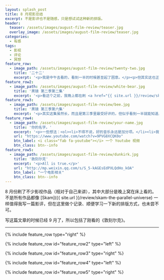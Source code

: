 ```yaml
---
layout: splash_post
title: 8 月观影总结
excerpt: 不是影评也不是随感，只是想试试这种新的排版。
header:
  teaser: /assets/images/august-film-review/teaser.jpg
  overlay_image: /assets/images/august-film-review/teaser.jpg
categories:
  - 有感
tags:
  - 影视
  - 评论
  - 冥想
feature_row:
  - image_path: /assets/images/august-film-review/twenty-two.jpg
    title: '二十二'
    excerpt: '<p>我是中午去看的，看到一半的时候甚至起了困意。</p><p>但其实这也正常。她们的生活确实是无聊的——白天搬把椅子坐在养老院门口，中午被叫回去吃饭；下午继续坐在门口，看着天一点一点黑下去。</p><p>这部电影提醒了我们一点：不论我们持何种态度、抱何种观点，她们首先是活生生的人。</p>'
feature_row2:
  - image_path: /assets/images/august-film-review/white-bear.jpg
    title: '黑镜 第二季第二集'
    excerpt: '<p>看这个之前，我晚上都在刷 <a href="{{ site.url }}/review/skam-the-parallel-universe)">Skam</a>。这部剧画风一变，让我一时无法适应，看完后久久无法睡着。</p><p>单就情节来看，这部剧就让人欲罢不能——看到关键位置，感觉简直爽翻！</p><p>看完后我一直在想这个：<a href="http://mp.weixin.qq.com/s/3I_t-txID5kjhcOmUnsXsQ">《大凉山格斗「孤儿」文章集合》</a> 从某种意义上来说，这都是人不把人当人看。'
feature_row3:
  - image_path: /assets/images/august-film-review/bee.jpg
    title: '黑镜 第三季第六集'
    excerpt: '<p>其实这集虽然长，而且是第三季里最受好评的，但似乎看到一半就能知道后面的剧情走向，在这一点上不如 S2E2。</p><p>片中设想的场景十分恐怖，但更恐怖的是豆瓣上支持「杀人蜂」的评论，大家可以去看看。</p>'
feature_row4:
  - image_path: /assets/images/august-film-review/your-name.jpg
    title: '你的名字。'
    excerpt: '<p>一些想法：<ol><li>不得不说，好的音乐永远是加分项。</li><li>我是在 <a href="https://bangumi.bilibili.com/movie/12044?from=search&seid=13157237814217677417">哔哩哔哩</a> 出了《你的名字。》的正版片源后付费观看的。看到一半，B 站似乎爆炸了，一直无法缓冲，只好去下盗版资源。当时我觉得这个电影很有意思，只是不知道会不会烂尾。</li><li>看完后觉得不是烂尾。只是把一件不可能的事套上了一个更不可能的原因。</li><li>不过我当天晚上又看了第二遍。看到高潮片段，窗外瓢泼大雨。</li><li>不过隔了几天回味，还是觉得有些力道不足——据说有类似题材的电影，希望我有朝一日可以看到。</li><li>不论电影怎样，原声音乐总是能吸引很多人：</li></ol></p>'
    url: "https://www.youtube.com/watch?v=9PVG8XCQK0o"
    btn_label: <i class="fab fa-youtube"></i> 一个 Youtube 视频
    btn_class: btn--info
feature_row5:
  - image_path: /assets/images/august-film-review/dunkirk.jpg
    title: '敦刻尔克'
    excerpt: '<p>All is true.</p>'
    url: "http://mp.weixin.qq.com/s/S_5-kAGEsEdPXLQdHo_kOA"
    btn_label: "一个电影相关"
    btn_class: btn--info
---
```


8 月份刷了不少影视作品（相对于自己来讲），其中大部分是晚上窝在床上看的。不是所有作品都像 [Skam]({{ site.url }}/review/skam-the-parallel-universe) 一样值得我写一篇影评，但在这里做个记录、顺便学习一下新的排版方式，也未尝不可。

写这篇文章的时候已经 9 月了，所以包括了刚看的《敦刻尔克》。

* * *

{% include feature_row type="right" %}

{% include feature_row id="feature_row2" type="left" %}

{% include feature_row id="feature_row3" type="right" %}
 
{% include feature_row id="feature_row4" type="left" %}

{% include feature_row id="feature_row5" type="right" %}

